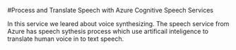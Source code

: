 #Process and Translate Speech with Azure Cognitive Speech Services

In this service we leared about voice synthesizing. The speech service from Azure has speech sythesis process which use artificail inteligence to translate human voice in to text speech.

